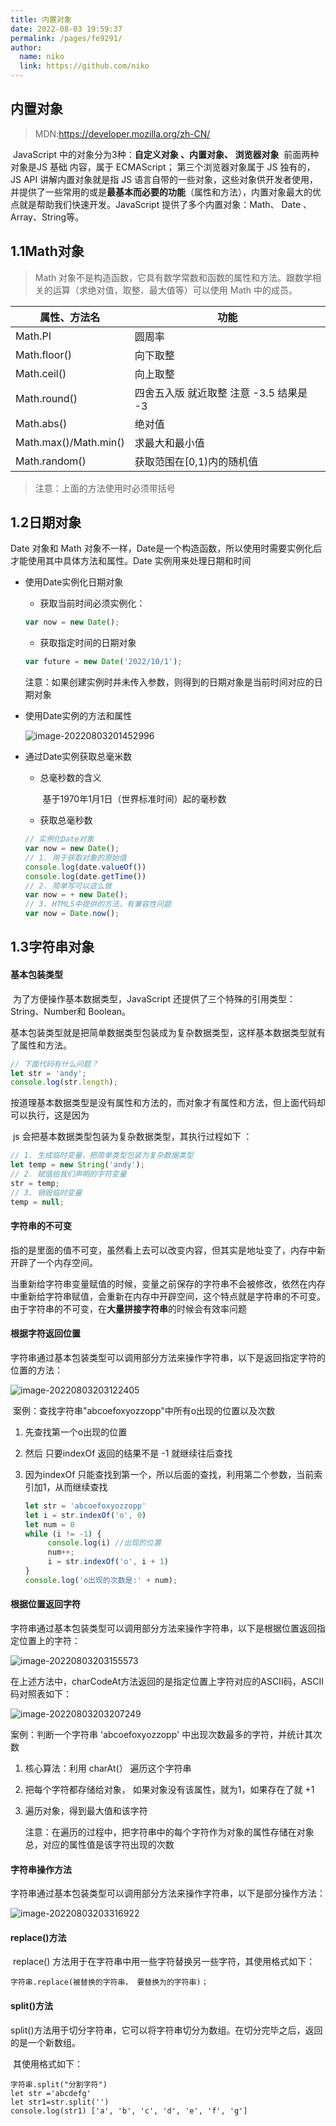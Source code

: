 ```yaml
---
title: 内置对象
date: 2022-08-03 19:59:37
permalink: /pages/fe9291/
author: 
  name: niko
  link: https://github.com/niko
---
```


## 内置对象

> MDN:https://developer.mozilla.org/zh-CN/

​         JavaScript 中的对象分为3种：**自定义对象 、内置对象、 浏览器对象**
​		前面两种对象是JS 基础 内容，属于 ECMAScript；  第三个浏览器对象属于 JS 独有的， JS API 讲解内置对象就是指 JS 语言自带的一些对象，这些对象供开发者使用，并提供了一些常用的或是**最基本而必要的功能**（属性和方法），内置对象最大的优点就是帮助我们快速开发。JavaScript 提供了多个内置对象：Math、 Date 、Array、String等。

## 1.1Math对象

> Math 对象不是构造函数，它具有数学常数和函数的属性和方法。跟数学相关的运算（求绝对值，取整、最大值等）可以使用 Math 中的成员。

| 属性、方法名          | 功能                                         |
| --------------------- | -------------------------------------------- |
| Math.PI               | 圆周率                                       |
| Math.floor()          | 向下取整                                     |
| Math.ceil()           | 向上取整                                     |
| Math.round()          | 四舍五入版 就近取整   注意 -3.5   结果是  -3 |
| Math.abs()            | 绝对值                                       |
| Math.max()/Math.min() | 求最大和最小值                               |
| Math.random()         | 获取范围在[0,1)内的随机值                    |

> 注意：上面的方法使用时必须带括号

## 1.2日期对象

Date 对象和 Math 对象不一样，Date是一个构造函数，所以使用时需要实例化后才能使用其中具体方法和属性。Date 实例用来处理日期和时间

- 使用Date实例化日期对象

  - 获取当前时间必须实例化：

  ```js
  var now = new Date();
  ```

  - 获取指定时间的日期对象

  ```js
  var future = new Date('2022/10/1');
  ```

  注意：如果创建实例时并未传入参数，则得到的日期对象是当前时间对应的日期对象

- 使用Date实例的方法和属性	

  ![image-20220803201452996](https://typorayyds.oss-cn-beijing.aliyuncs.com/img/202208032014038.png)

- 通过Date实例获取总毫米数

  - 总毫秒数的含义

    ​	基于1970年1月1日（世界标准时间）起的毫秒数

  - 获取总毫秒数

  ```js
  // 实例化Date对象
  var now = new Date();
  // 1. 用于获取对象的原始值
  console.log(date.valueOf())	
  console.log(date.getTime())	
  // 2. 简单写可以这么做
  var now = + new Date();			
  // 3. HTML5中提供的方法，有兼容性问题
  var now = Date.now();
  ```


## 1.3字符串对象

#### 基本包装类型

​		为了方便操作基本数据类型，JavaScript 还提供了三个特殊的引用类型：String、Number和 Boolean。

​		基本包装类型就是把简单数据类型包装成为复杂数据类型，这样基本数据类型就有了属性和方法。

```js
// 下面代码有什么问题？
let str = 'andy';
console.log(str.length);
```

​		按道理基本数据类型是没有属性和方法的，而对象才有属性和方法，但上面代码却可以执行，这是因为

​		js 会把基本数据类型包装为复杂数据类型，其执行过程如下 ：

```js
// 1. 生成临时变量，把简单类型包装为复杂数据类型
let temp = new String('andy');
// 2. 赋值给我们声明的字符变量
str = temp;
// 3. 销毁临时变量
temp = null;
```

#### 字符串的不可变

​		指的是里面的值不可变，虽然看上去可以改变内容，但其实是地址变了，内存中新开辟了一个内存空间。

​		当重新给字符串变量赋值的时候，变量之前保存的字符串不会被修改，依然在内存中重新给字符串赋值，会重新在内存中开辟空间，这个特点就是字符串的不可变。
​		由于字符串的不可变，在**大量拼接字符串**的时候会有效率问题

#### 根据字符返回位置

​		字符串通过基本包装类型可以调用部分方法来操作字符串，以下是返回指定字符的位置的方法：

![image-20220803203122405](https://typorayyds.oss-cn-beijing.aliyuncs.com/img/202208032031439.png)

​		案例：查找字符串"abcoefoxyozzopp"中所有o出现的位置以及次数

1. 先查找第一个o出现的位置

2. 然后 只要indexOf 返回的结果不是 -1 就继续往后查找

3. 因为indexOf 只能查找到第一个，所以后面的查找，利用第二个参数，当前索引加1，从而继续查找 	

   ```js
   let str = 'abcoefoxyozzopp'
   let i = str.indexOf('o', 0)
   let num = 0
   while (i != -1) {
        console.log(i) //出现的位置
        num++;
        i = str.indexOf('o', i + 1)
   }
   console.log('o出现的次数是:' + num);
   ```

#### 根据位置返回字符

​		字符串通过基本包装类型可以调用部分方法来操作字符串，以下是根据位置返回指定位置上的字符：

![image-20220803203155573](https://typorayyds.oss-cn-beijing.aliyuncs.com/img/202208032031608.png)

​	在上述方法中，charCodeAt方法返回的是指定位置上字符对应的ASCII码，ASCII码对照表如下：

![image-20220803203207249](https://typorayyds.oss-cn-beijing.aliyuncs.com/img/202208032032316.png)

   案例：判断一个字符串 'abcoefoxyozzopp' 中出现次数最多的字符，并统计其次数

1. 核心算法：利用 charAt(） 遍历这个字符串

2. 把每个字符都存储给对象， 如果对象没有该属性，就为1，如果存在了就 +1

3. 遍历对象，得到最大值和该字符 	

   ​	注意：在遍历的过程中，把字符串中的每个字符作为对象的属性存储在对象总，对应的属性值是该字符出现的次数

#### 字符串操作方法

​		字符串通过基本包装类型可以调用部分方法来操作字符串，以下是部分操作方法：

![image-20220803203316922](https://typorayyds.oss-cn-beijing.aliyuncs.com/img/202208032033963.png)

#### replace()方法

​		replace() 方法用于在字符串中用一些字符替换另一些字符，其使用格式如下：  

```
字符串.replace(被替换的字符串， 要替换为的字符串)；
```

#### split()方法

​		split()方法用于切分字符串，它可以将字符串切分为数组。在切分完毕之后，返回的是一个新数组。

​		其使用格式如下：

```
字符串.split("分割字符")
let str ='abcdefg'
let str1=str.split('')
console.log(str1) ['a', 'b', 'c', 'd', 'e', 'f', 'g']
```

